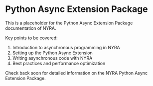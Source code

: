 # Python Async Extension Package

This is a placeholder for the Python Async Extension Package documentation of NYRA.

Key points to be covered:
1. Introduction to asynchronous programming in NYRA
2. Setting up the Python Async Extension
3. Writing asynchronous code with NYRA
4. Best practices and performance optimization

Check back soon for detailed information on the NYRA Python Async Extension Package.

